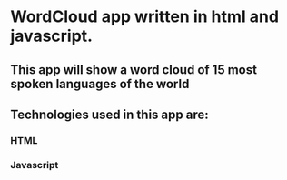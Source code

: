 # WordCloud app written in html and javascript.
## This app will show a word cloud of 15 most spoken languages of the world
## Technologies used in this app are:
### HTML
### Javascript